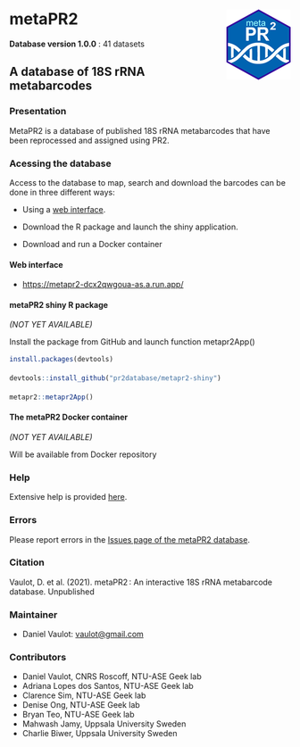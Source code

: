 
<!-- README.md is generated from README.Rmd. Please edit that file -->

# metaPR2 <img src="inst/img/metapr2_logo.png" align="right" />

**Database version 1.0.0** : 41 datasets

## A database of 18S rRNA metabarcodes

### Presentation

MetaPR2 is a database of published 18S rRNA metabarcodes that have been
reprocessed and assigned using PR2.

### Acessing the database

Access to the database to map, search and download the barcodes can be
done in three different ways:

-   Using a [web interface](https://metapr2-dcx2qwgoua-as.a.run.app/).

-   Download the R package and launch the shiny application.

-   Download and run a Docker container

#### Web interface

-   <https://metapr2-dcx2qwgoua-as.a.run.app/>

#### metaPR2 shiny R package

*(NOT YET AVAILABLE)*

Install the package from GitHub and launch function metapr2App()

``` r
install.packages(devtools)

devtools::install_github("pr2database/metapr2-shiny")

metapr2::metapr2App()
```

#### The metaPR2 Docker container

*(NOT YET AVAILABLE)*

Will be available from Docker repository

### Help

Extensive help is provided
[here](https://pr2database.github.io/metapr2-shiny/articles/).

### Errors

Please report errors in the [Issues page of the metaPR2
database](https://github.com/pr2database/metapr2-shiny/issues).

### Citation

Vaulot, D. et al. (2021). metaPR2 : An interactive 18S rRNA metabarcode
database. Unpublished

### Maintainer

-   Daniel Vaulot: <vaulot@gmail.com>

### Contributors

-   Daniel Vaulot, CNRS Roscoff, NTU-ASE Geek lab
-   Adriana Lopes dos Santos, NTU-ASE Geek lab
-   Clarence Sim, NTU-ASE Geek lab
-   Denise Ong, NTU-ASE Geek lab
-   Bryan Teo, NTU-ASE Geek lab
-   Mahwash Jamy, Uppsala University Sweden
-   Charlie Biwer, Uppsala University Sweden
